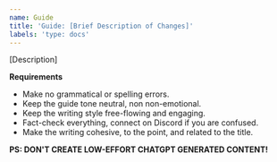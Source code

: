 ```yaml
---
name: Guide
title: 'Guide: [Brief Description of Changes]'
labels: 'type: docs'
---
```


[Description]

**Requirements**
- Make no grammatical or spelling errors.
- Keep the guide tone neutral, non non-emotional.
- Keep the writing style free-flowing and engaging.
- Fact-check everything, connect on Discord if you are confused.
- Make the writing cohesive, to the point, and related to the title.

**PS: DON'T CREATE LOW-EFFORT CHATGPT GENERATED CONTENT!**
